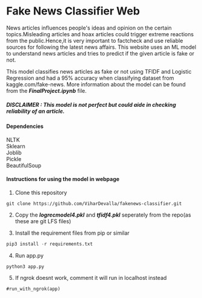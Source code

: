 # Fake News Classifier Web
News articles influences people's ideas and opinion on the certain topics.Misleading articles and hoax articles could trigger extreme reactions from the public.Hence,it is very important to factcheck and use reliable sources for following the latest news affairs.
This website uses an ML model to understand news articles and tries to predict if the given article is fake or not.

This model classifies news articles as fake or not using TFIDF and Logistic Regression and had a 95% accuracy when classifying dataset from kaggle.com/fake-news.
More information about the model can be found from the ***FinalProject.ipynb*** file.

##### DISCLAIMER : This model is not perfect but could aide in checking reliability of an article.
#### Dependencies
NLTK \
Sklearn \
Joblib \
Pickle \
BeautifulSoup 

#### Instructions for using the model in webpage
1. Clone this repository 
```
git clone https://github.com/ViharDevalla/fakenews-classifier.git
```
2. Copy the ***logrecmodel4.pkl*** and ***tfidf4.pkl*** seperately from the repo(as these are git LFS files)

3. Install the requirement files from pip or similar 
```python
pip3 install -r requirements.txt
```
4. Run app.py 
```
python3 app.py
```
5. If ngrok doesnt work, comment it will run in localhost instead
```
#run_with_ngrok(app)
```
